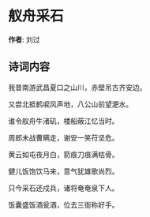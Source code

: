 # 舣舟采石

**作者**: 刘过

## 诗词内容

我昔南游武昌夏口之山川，赤壁吊古齐安边。

又尝北抵鹤唳风声地，八公山前望淝水。

谁令舣舟牛渚矶，楼船蔽江忆当时。

周郎未战曹瞒走，谢安一笑苻坚危。

黄云如屯夜月白，箭痕刀痕满枯骨。

健儿饭饱饮马来，意气犹雄歌尚烈。

只今采石还戍兵，诸将奄奄泉下人。

饭囊盛饭酒瓮酒，位去三衙称好手。


